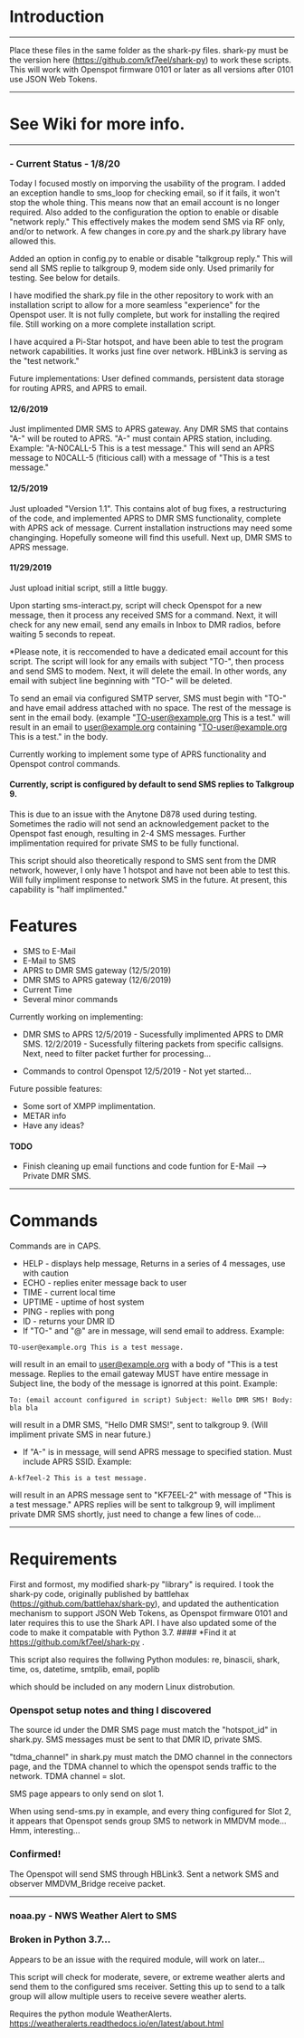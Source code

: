 # Introduction

----

Place these files in the same folder as the shark-py files. shark-py must be the version here (https://github.com/kf7eel/shark-py) to work these scripts.
This will work with Openspot firmware 0101 or later as all versions after 0101 use JSON Web Tokens.

----

# See Wiki for more info.
----
### - Current Status - 1/8/20
Today I focused mostly on imporving the usability of the program. I added an exception handle to sms_loop for checking email, so if it fails, it won't stop the whole thing. This means now that an email account is no longer required. Also added to the configuration the option to enable or disable "network reply." This effectively makes the modem send SMS via RF only, and/or to network. A few changes in core.py and the shark.py library have allowed this.
 
 Added an option in config.py to enable or disable "talkgroup reply." This will send all SMS replie to talkgroup 9, modem side only. Used primarily for testing. See below for details.
 
I have modified the shark.py file in the other repository to work with an installation script to allow for a more seamless "experience" for the Openspot user. It is not fully complete, but work for installing the reqired file. Still working on a more complete installation script.

I have acquired a Pi-Star hotspot, and have been able to test the program network capabilities. It works just fine over network. HBLink3 is serving as the "test network."

Future implementations: User defined commands, persistent data storage for routing APRS, and APRS to email.

#### 12/6/2019

Just implimented DMR SMS to APRS gateway. Any DMR SMS that contains "A-" will be routed to APRS.
"A-" must contain APRS station, including. Example: "A-N0CALL-5 This is a test message." This will send an APRS message to N0CALL-5 (fiticious call) with a message of "This is a test message."


#### 12/5/2019

Just uploaded "Version 1.1". This contains alot of bug fixes, a restructuring of the code, and implemented APRS to DMR SMS functionality, complete with APRS ack of message. Current installation instructions may need some changinging. Hopefully someone will find this usefull. Next up, DMR SMS to APRS message.

#### 11/29/2019

Just upload initial script, still a little buggy.

Upon starting sms-interact.py, script will check Openspot for a new message, then it process any received SMS for a command.
Next, it will check for any new email, send any emails in Inbox to DMR radios, before waiting 5 seconds to repeat.


*Please note, it is reccomended to have a dedicated email account for this script. The script will look for any emails with subject "TO-", then process and send SMS to modem. Next, it will delete the email. In other words, any email with subject line beginning with "TO-" will be deleted.

To send an email via configured SMTP server, SMS must begin with "TO-" and have email address
attached with no space. The rest of the message is sent in the email body.
(example "TO-user@example.org This is a test." will result in an email to user@example.org containing
"TO-user@example.org This is a test." in the body.

Currently working to implement some type of APRS functionality and Openspot control commands.

#### Currently, script is configured by default to send SMS replies to Talkgroup 9.
This is due to an issue with the Anytone D878 used during testing. Sometimes the radio will not send an acknowledgement packet to the Openspot fast enough, resulting in 2-4 SMS messages. Further implimentation required for private SMS to be fully functional.

This script should also theoretically respond to SMS sent from the DMR network, however, I only have 1 hotspot and have not been able to test this. Will fully impliment response to network SMS in the future. At present, this capability is "half implimented."


# Features

* SMS to E-Mail
* E-Mail to SMS
* APRS to DMR SMS gateway (12/5/2019) 
* DMR SMS to APRS gateway (12/6/2019)
* Current Time
* Several minor commands

Currently working on implementing:

* DMR SMS to APRS 
12/5/2019 - Sucessfully implimented APRS to DMR SMS.
12/2/2019 - Sucessfully filtering packets from specific callsigns. Next, need to filter packet further for processing...

* Commands to control Openspot
12/5/2019 - Not yet started...

Future possible features:

* Some sort of XMPP implimentation.
* METAR info
* Have any ideas?

#### TODO

* Finish cleaning up email functions and code funtion for E-Mail --> Private DMR SMS.


----

# Commands

Commands are in CAPS.

* HELP - displays help message, Returns in a series of 4 messages, use with caution
* ECHO - replies eniter message back to user
* TIME - current local time
* UPTIME - uptime of host system
* PING - replies with pong
* ID - returns your DMR ID
* If "TO-" and "@" are in message, will send email to address. Example:

`
TO-user@example.org This is a test message.
` 

will result in an email to user@example.org with a body of "This is a test message.
Replies to the email gateway MUST have entire message in Subject line, the body of the message is ignorred at this point. Example:

`
To: (email account configured in script)
Subject: Hello DMR SMS!
Body: bla bla
`

will result in a DMR SMS, "Hello DMR SMS!", sent to talkgroup 9. (Will impliment private SMS in near future.)

* If "A-" is in message, will send APRS message to specified station. Must include APRS SSID. Example:

`
A-kf7eel-2 This is a test message.
`

will result in an APRS message sent to "KF7EEL-2" with message of "This is a test message."
APRS replies will be sent to talkgroup 9, will impliment private DMR SMS shortly, just need to change a few lines of code...


----
# Requirements

First and formost, my modified shark-py "library" is required. I took the shark-py code, originally published by battlehax (https://github.com/battlehax/shark-py), and updated the authentication mechanism to support JSON Web Tokens, as Openspot firmware 0101 and later requires this to use the Shark API. I have also updated some of the code to make it compatable with Python 3.7. #### *Find it at https://github.com/kf7eel/shark-py .

This script also requires the follwing Python modules:
re, binascii, shark, time, os, datetime, smtplib, email, poplib

which should be included on any modern Linux distrobution.

### Openspot setup notes and thing I discovered

The source id under the DMR SMS page must match the "hotspot_id" in shark.py.
SMS messages must be sent to that DMR ID, private SMS.

"tdma_channel" in shark.py must match the DMO channel in the connectors page, and the TDMA channel to which the openspot sends traffic to the network. TDMA channel = slot.

SMS page appears to only send on slot 1. 

When using send-sms.py in example, and every thing configured for Slot 2, it appears that Openspot sends group SMS to network in MMDVM mode... Hmm, interesting...

### Confirmed!
The Openspot will send SMS through HBLink3. Sent a network SMS and observer MMDVM_Bridge receive packet.

----

### noaa.py - NWS Weather Alert to SMS

### Broken in Python 3.7... 
Appears to be an issue with the required module, will work on later...


This script will check for moderate, severe, or extreme weather alerts and send them to the configured sms receiver.
Setting this up to send to a talk group will allow multiple users to receive severe weather alerts.

Requires the python module WeatherAlerts. https://weatheralerts.readthedocs.io/en/latest/about.html
